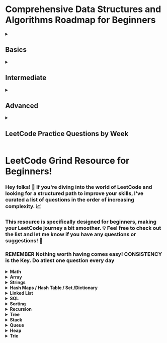 # Comprehensive Data Structures and Algorithms Roadmap for Beginners
<details>
	<summary>
		<h2>Basics </h2>
	</summary>
Welcome to the Comprehensive Data Structures and Algorithms (DSA) Roadmap for beginners! This roadmap equips you with a detailed understanding of fundamental concepts in Data Structures (DS) and Algorithms (Algo) during your first week of learning. Each section delves into specific topics with ample sample questions and practical exercises.

## Focus Areas

- Foundational Concepts
- Arrays
- Linked Lists
- Strings
- Searching Algorithms
- Recursion
- JavaScript Built-in Data Structures

## Foundational Concepts

### Data Structures (DS) and Algorithms (Algo)

- Understand how DS organize data efficiently and Algo solve problems with step-by-step instructions.
- Explore real-world examples of DS usage (e.g., shopping lists - arrays, social network connections - graphs).
- **Sample Questions:**
  - What are the different types of Data Structures? Explain their advantages and disadvantages.
  - How do Algorithms help us solve computational problems? Provide examples of common algorithms used in daily life.

### Memory Allocation and Memory Leaks

- Grasp how programs manage memory during execution.
- Understand the concept of memory leaks (unreleased memory) and their impact on program performance.
- **Sample Questions:**
  - Explain the difference between static and dynamic memory allocation.
  - How do memory leaks occur in programs? Describe their consequences and prevention techniques.

### Complexity Analysis

- Learn how to measure the efficiency of algorithms based on time and space complexity.
- Focus on Big-O Notation for asymptotic analysis, understanding how input size affects algorithm performance.
- **Sample Questions:**
  - Define time complexity and space complexity. How do they differ?
  - Explain the concept of Big-O Notation. Analyze the time complexity of simple algorithms like finding the maximum element in an array.
  - Explore different time complexities (Constant, Linear, Logarithmic, Quadratic, Exponential) with code examples.

## Arrays

### Array Concepts

- Master the concept of arrays, their fixed size, and contiguous memory allocation.
- Understand common array operations:
  - Initialization: Creating an array with specific values.
  - Accessing elements using indices.
  - Modifying elements (Set, Update).
  - Traversing through all elements (iteration).
  - Inserting elements at specific positions.
  - Deleting elements from specific positions.
- **Sample Questions:**
  - Implement functions to initialize an array with user-defined values and display its contents.
  - Write code to find the sum or average of elements in an array.
  - Practice inserting an element at the beginning, middle, or end of an array (shifting elements if needed).
  - Implement a function to delete an element at a specific position and handle cases like deleting the first or last element.
  - Reverse the order of elements in an array.

### Leetcode Questions



## Linked Lists

### Introduction

- Understand linked lists, their dynamic nature, and non-contiguous memory allocation.
- Explore different types of linked lists: Singly Linked List (one pointer per node), Doubly Linked List (two pointers per node), Circular Linked List (tail points back to head).
- **Sample Questions:**
  - Differentiate between arrays and linked lists. Explain the advantages and disadvantages of each.
  - Illustrate the concept of nodes in a linked list with diagrams.
  - Describe the differences between Singly, Doubly, and Circular Linked Lists.

### Building Linked Lists

- Implement functions to create Singly and Doubly linked lists in your chosen programming language.
- Understand how nodes are connected through pointers.
- **Sample Questions:**
  - Write code to create a Singly Linked List with a head node containing a specific value.
  - Implement a function to insert a new node at the beginning of a Singly Linked List.
  - Practice creating a Doubly Linked List with functionalities to add a node at the end.

### Operations

- Master linked list operations for both Singly and Doubly Linked Lists:
  - Initialization (creating an empty list).
  - Accessing elements (consider limitations due to non-indexed nature).
  - Modifying elements (updating data within a node).
  - Traversing through the list (iterating using pointers).
  - Inserting elements at specific positions (handling edge cases like inserting at the beginning or end).
  - Deleting elements with a specific value or at a specific position.
- **Sample Questions:**
  - Implement a function to traverse a Singly Linked List and print the data of each node.
  - Write code to delete the head node, a specific node in the middle, or the last node in a Singly Linked List.
  - Implement a function to reverse a Singly Linked List (iterative and recursive approaches).
  - (For Doubly Linked Lists) Practice inserting a node before or after a specific node with a given value.
  - (For Doubly Linked Lists) Write code to delete a node by just its reference (without searching for its value).

### Conversion

- Implement functions to convert an array to a linked list and vice versa.
- Write code to take an array of integers and create a Singly Linked List with those elements.
- Practice converting a Singly Linked List back into an array, preserving the element order.

### Comparison

- **Sample Questions :**
  - Discuss the scenarios where arrays are preferable over linked lists and vice versa.
  - Analyze the time and space complexity of common operations (access, insertion, deletion) for both arrays and linked lists.
 
### [15 LeetCode problems to get good at Linked List:](https://www.linkedin.com/posts/ashishps1_15-leetcode-problems-to-get-good-at-linked-activity-7206294158251102208-xQqD?utm_source=share&utm_medium=member_desktop)

## Strings

### String Fundamentals

- Explore strings as data structures, understand primitive vs. object strings.
- Grasp common string operations:
  - Initialization: Creating a string with specific characters.
  - Accessing characters using indices.
  - Modifying characters (limited in most languages).
- Finding the length of a string.
  - Concatenation: Joining two or more strings.
  - Searching for substrings within a string.
  - Extracting substrings from a string.
  - String comparison (lexicographic order).
- **Sample Questions:**
  - Implement functions to initialize a string with user input and display its characters.
  - Write code to find the first or last occurrence of a specific character within a string.
  - Practice extracting a substring from a string based on starting and ending indices.
  - Implement a function to compare two strings lexicographically (alphabetical order).
  - Write code to reverse a string (iterative and recursive approaches).

### Sample Workouts

- Explore string manipulation techniques like replacing characters, finding the frequency of each character, etc.

## Searching Algorithms

### Linear Search

- Understand the concept of linear search, iterating through a list to find a specific element.
- **Sample Questions:**
  - Implement a function for linear search in arrays.
  - Analyze the time complexity of linear search (worst-case scenario).
  - Practice using linear search to find an element in a Singly Linked List (consider the limitations).

### Binary Search

- Learn the efficient binary search algorithm for sorted arrays, repeatedly halving the search space.
- **Sample Questions:**
  - Implement a function for binary search in sorted arrays.
  - Explain why binary search only works on sorted arrays.
  - Analyze the time complexity of binary search (logarithmic).
  - Practice using binary search to find an element in a sorted Singly Linked List (potentially converting it to an array first).

## Recursion

### Understanding Recursion

- Grasp the concept of recursive functions, where a function calls itself.
- Understand the importance of base cases to prevent infinite recursion.
- **Sample Questions:**
  - Explain the concept of recursion with a simple example (e.g., factorial calculation).
  - Identify potential issues with recursion (stack overflow errors) and how to avoid them.

### Sample Workouts

- Implement functions using recursion for problems like calculating factorial, finding Fibonacci numbers, performing a depth-first search on a tree (advanced).

## JavaScript Built-in Data Structures

### Arrays

- Explore built-in methods like:
  - push(): Add an element to the end of an array.
  - pop(): Remove the last element from an array.
  - shift(): Remove the first element from an array.
  - unshift(): Add an element to the beginning of an array.
  - forEach(): Execute a function for each element.
  - map(): Create a new array with elements transformed by a function.
  - filter(): Create a new array with elements that pass a test implemented by a function.
  - reduce(): Reduce an array to a single value using a provided function.
  - concat(): Merge two or more arrays.
  - slice(): Extract a section of an array.
  - splice(): Add/remove.
- **Sample Questions (Continued):**
  - Write code to use `forEach` to iterate through an array and print each element.
  - Practice using `map` to create a new array with squares of all elements in the original array.
  - Implement a function using `filter` to find all even numbers in an array.
  - Explore using `reduce` to find the sum or average of elements in an array.

### Objects

- Understand object operations:
  - Creating objects with key-value pairs.
  - Accessing properties using dot notation or bracket notation.
  - Modifying property values.
  - Adding or removing properties.
  - Checking if a property exists.
- Explore built-in methods like:
  - Object.keys(): Get an array of all object property names.
  - Object.values(): Get an array of all object property values.
  - Object.entries(): Get an array of key-value pairs as arrays.
- **Sample Questions:**
  - Implement code to create an object representing a person with properties like name, age, and city.
  - Write code to access and modify a specific property value within an object.
  - Practice using `Object.keys` to iterate through all properties of an object and print their values.
  - Explore using `Object.entries` to create a new array containing key-value pairs from an object.

## Bonus Topics (for curious minds)

- Linear vs. Non-linear Data Structures (e.g., Arrays vs. Trees, Graphs)
- Contiguous vs. Non-contiguous Memory Allocation (related to Arrays vs. Linked Lists)
- Stack vs. Heap Memory (different memory management regions)
- Garbage Collection (automatic memory management in languages like JavaScript)
- Jagged Arrays (arrays of arrays)
- Pros and Cons of Recursion (efficiency considerations)
- Factorial, Fibonacci, Prime Number Calculations (with and without recursion)

## Remember

- Practice consistently!
- Experiment with code examples and test your understanding with additional problems.
- Refer to online tutorials and visualizations for better comprehension.
 
</details>

<details>
	<summary>
		<h2>Intermediate</h2>
	</summary>

#### This roadmap equips you with fundamental knowledge of sorting algorithms, stacks & queues, and hash tables in your second week of learning Data Structures (DS) and Algorithms (Algo).

## Sorting Algorithms

### Understanding Sorting: 
Grasp the concept of sorting algorithms for rearranging elements based on a specific order (ascending or descending). Explore various techniques for different scenarios.

### Sorting Techniques: 
We'll cover five common sorting algorithms, each with complexities, advantages, and disadvantages:
- **Bubble Sort**: Simple but inefficient for large datasets - quadratic time complexity.
- **Insertion Sort**: Iterative approach, good for partially sorted data - average case closer to linear time complexity.
- **Selection Sort**: Repeatedly finding minimum/maximum element and placing it - quadratic time complexity.

### Sample Questions: 
* Implement functions for Bubble Sort, Insertion Sort, and Selection Sort.
* Analyze the time complexity (best, average, worst case) of each sorting algorithm.
* Discuss the strengths and weaknesses of each sorting technique.

### Advanced Sorting Techniques: 
Explore more complex but efficient sorting algorithms for larger datasets:
- **Quick Sort**: Divide-and-conquer strategy, pivoting elements to partition the data - average near linear time complexity, but can degrade to worst-case quadratic.
- **Merge Sort**: Another divide-and-conquer approach, recursively dividing data until single elements, then merging sorted sub-lists - near linear time complexity.

### Sample Questions: 
* Implement functions for Quick Sort and Merge Sort.
* Analyze the time complexity of Quick Sort and Merge Sort.
* Compare the performance of Quick Sort and Merge Sort in different scenarios (stability, in-place vs. extra space).

### Sorting Algorithm Comparison: 
Understand when to choose specific sorting algorithms based on data size, desired order, and stability requirements.

## Stacks and Queues

### Stack and Queue Concepts: 
Grasp the concept of stacks (LIFO - Last In First Out) and queues (FIFO - First In First Out) as linear data structures. Explore their real-world applications.

### Stack Operations: 
Implement stacks using arrays and linked lists. Master stack operations:
- **Push**: Add an element to the top of the stack.
- **Pop**: Remove and return the top element from the stack.
- **Peek**: Access the top element without removing it.
- **IsEmpty**: Check if the stack is empty.
- **IsFull**: Check if the stack is full (relevant for array implementation).

### Sample Questions: 
* Write code to implement a stack using an array and perform push, pop, peek, and isEmpty operations.
* Implement a stack using a linked list with similar functionalities.

### Queue Operations: 
Implement queues using arrays and linked lists. Master queue operations:
- **Enqueue**: Add an element to the back of the queue.
- **Dequeue**: Remove and return the front element from the queue.
- **Peek**: Access the front element without removing it.
- **IsEmpty**: Check if the queue is empty.
- **IsFull**: Check if the queue is full (relevant for array implementation).

### Sample Questions: 
* Write code to implement a queue using an array and perform enqueue, dequeue, peek, and isEmpty operations.
* Implement a queue using a linked list with similar functionalities.

### Advanced Stack and Queue Concepts: 
Explore additional stack and queue concepts:
- **Circular Queue**: A queue where the last element wraps around to the beginning.
- **Priority Queue**: A queue where elements are prioritized based on a specific value (e.g., importance).

### Sample Questions: 
* Implement a circular queue using an array, handling the wrapping behavior.
* Discuss the use cases of priority queues and how they prioritize elements.

### Stack and Queue Applications: 
Understand the various applications of stacks and queues in real-world scenarios (e.g., function call stack, undo/redo functionality, task scheduling).

## Hash Tables

### Hash Table Fundamentals: 
Grasp the concept of hash tables, a data structure for efficient key-value lookup. Understand how hash tables use hash functions to map keys to unique indices in an array. Explore the advantages of hash tables for fast retrieval based on keys.

### Hash Functions: 
Learn about hash functions, algorithms that convert keys into unique indices within a specific range. Explore different hash function properties like efficiency and collision avoidance.

### Sample Questions: 
* Implement a simple hash function for strings (e.g., sum of character codes modulo table size).

### Hash Table Implementation: 
Explore ways to implement hash tables using arrays. Understand how to handle collisions (situations where multiple keys map to the same index).

### Sample Questions (continued): 
* Implement a basic hash table with separate chaining for collision handling (storing colliding elements in a linked list at the corresponding index).

### Collision Handling Methods:

Deep dive into various collision handling techniques:
- **Separate Chaining**: Storing colliding elements in a linked list at the index.
- **Open Addressing**: Probing for the next available slot in the array when a collision occurs (linear probing, quadratic probing, double hashing).

### Sample Questions (continued): 
* Implement a hash table with linear probing for collision handling.
* Discuss the trade-offs between separate chaining and open addressing techniques.

### Perfect Hashing (Optional):
Briefly explore the concept of perfect hashing, where a hash function guarantees no collisions (advanced topic).

### Re-Hashing: 
Understand the concept of re-hashing, resizing the hash table when the load factor (number of elements divided by table size) becomes too high.

### Hash Table vs. Set: 
Compare and contrast hash tables and sets, understanding their key differences and use cases.

### Sample Questions (continued): 
* Discuss scenarios where a hash table might be preferable over a set, and vice versa.

### Hash Key vs. Array Key: 
Differentiate between hash keys (used for lookup) and array indices (fixed positions in an array).

### Dynamic Restructuring: 
Explore how hash tables can dynamically resize themselves to maintain efficiency.

### Week Set, Week Map (Optional): 
Briefly discuss week set and week map as specialized hash table implementations (advanced topic).

### Collision Handling - Deep Dive (Optional): 
For interested learners, delve deeper into specific collision handling techniques like:
- **Linear Probing**: Probing for the next available slot in a linear fashion.
- **Quadratic Probing**: Probing with a quadratic function to reduce clustering of collided elements.
- **Double Hashing**: Using a secondary hash function to probe for a different set of indices in case of a collision.

### Clustering: 
Understand the concept of clustering in hash tables, where collisions tend to group together, impacting performance.

### Advanced Collision Handling Techniques (Optional): 
Explore advanced collision handling techniques like:
- **Cuckoo Hashing**: Utilizing two hash tables to resolve collisions.
- **Robin Hood Hashing**: Stealing elements from less loaded buckets to improve balance.

### SHA - Secure Hashing Algorithm (Optional): 
Briefly introduce the concept of secure hashing algorithms like SHA, used for data integrity and security purposes.

## Remember:

- Practice implementing hash tables with different collision handling techniques.
- Experiment with various hash functions and analyze their impact on performance.
- Refer to online resources for further exploration of advanced hashing concepts.
- This roadmap equips you with a solid foundation for understanding sorting algorithms, stacks & queues, and hash tables. Keep practicing and

 ### Sets

- Understand Sets, collections of unique values.
- Explore common Set operations:
  - Adding elements (add()).
  - Checking if an element exists (has()).
  - Removing elements (delete()).
  - Finding the size of the Set (size()).
  - Removing all elements (clear()).
- **Sample Questions:**
  - Write code to create a Set containing unique names from an array of strings.
  - Implement a function to check if a specific element exists in a Set.
  - Practice removing duplicate elements from an array using Sets.

### Maps

- Understand Maps, collections that use key-value pairs (like objects but can have any data type as keys).
- Explore common Map operations (similar to Sets):
  - Setting key-value pairs (set()).
  - Getting the value for a key (get()).
  - Checking if a key exists (has()).
  - Removing a key-value pair (delete()).
  - Finding the size of the Map (size()).
  - Removing all elements (clear()).
- **Sample Questions:**
  - Implement code to create a Map where keys are student IDs and values are student names.
  - Write a function to retrieve the name of a student given their ID (using a Map).
  - Practice using Maps to store configuration settings with key-value pairs.

### Comparison

- **Sample Questions:**
  - Discuss the use cases for Arrays vs. Sets and Objects vs. Maps.
  - Analyze the time complexity of common operations (add, remove, search) for Arrays, Sets, and Maps.


</details>

<details>
	<summary>
		<h2>Advanced</h2>
	</summary>

## Trees

### Linear vs. Non-Linear vs. Hierarchical Data Structures
- Review linear data structures (arrays, linked lists) for sequential access.
- Introduce non-linear data structures (trees, graphs) for hierarchical relationships.
- Understand hierarchical structures with parent-child relationships.

### Tree Fundamentals
- Grasp the concept of trees, a collection of nodes connected by edges.
- Explore tree terminology: parent, child, root, leaf, sibling, ancestor, descendant, path, distance, degree, depth, height, edge, subtree.

### Types of Trees (by Nodes)
- Binary Tree: Each node has at most two children (left and right).
- Ternary Tree: Each node has at most three children.
- K-ary Tree: Each node has at most K children.
- Threaded Binary Tree: A space-efficient binary tree variation with implicit pointers.

### Types of Trees (by Structure)
- Complete Tree: All levels except possibly the last are completely filled.
- Full Tree: Every node except possibly leaves has two children.
- Perfect Tree: Every internal node has two children and all leaves are at the same level.
- Degenerate Tree: A tree where most nodes have only one child.
  - Left-Skew Tree: More nodes lean left than right.
  - Right-Skew Tree: More nodes lean right than left.

### Binary Search Tree (BST)
- BST vs. Binary Tree: Understand the additional properties of a BST.
- Uses of BST: Efficient searching and sorting of data with a specific ordering.
- Balanced vs. Unbalanced Tree: Explore the impact of balance on BST performance.
- Properties of BST: Ordering property (left subtree < root < right subtree).
- BST Operations:
  - Insertion: Maintain BST property while adding new elements.
  - Deletion: Remove an element while preserving BST order.
- Traversal:
  - Depth-First Search (DFS):
    - InOrder: Visit left subtree, root, then right subtree (sorted order for BST).
    - PreOrder: Visit root, then left subtree, then right subtree.
    - PostOrder: Visit left subtree, then right subtree, then root.
  - Breadth-First Search (BFS): Visit nodes level by level.

### Balanced Search Trees
- AVL Tree: A self-balancing BST with a height difference constraint (logarithmic search time).
- Red-Black Tree: Another self-balancing BST with specific node color properties (logarithmic search time).

### Prefix Tree (Trie)
- String vs. Trie: Explore how tries efficiently store and retrieve strings with a prefix search functionality.
- Trie Operations:
  - Initialization: Create an empty trie.
  - Insertion: Insert a new string into the trie.
  - Deletion: Delete a string from the trie (if it exists).
  - Search: Search for a specific string prefix in the trie.
- Prefix and Suffix Trees: Specialized tries for efficient prefix and suffix searches.
- Terminator character: A special character marking the end of a string in the trie.
- Compressed Trie: Techniques for reducing memory usage in tries (e.g., Radix Trie).

## Heaps

### Min Heap vs. Max Heap
- Understand heaps, tree-based structures where the root has the highest (max heap) or lowest (min heap) value compared to its children.
- Heap Operations:
  - Get Value of Children/Parent: Access child or parent node values based on their positions.
  - Initialization/Heapify: Convert an array into a valid heap structure.
  - Insertion: Add a new element to the heap while maintaining the heap property.
  - Deletion: Remove the root element (min/max value) from the heap and re-organize.
- Heapsort: Sorting algorithm utilizing a heap structure for efficient time complexity (average/near worst-case - n log n).

## Graphs

### Graph Fundamentals
- Understand graphs, data structures consisting of vertices (nodes) connected by edges (links) representing relationships.
- Explore graph terminology: vertex, edge, adjacency list, adjacency matrix.

### Types of Graphs
- Directed (Unidirectional): Edges have a direction (from one vertex to another).
- Undirected (Bidirectional): Edges have no direction (connect two vertices).
- Cyclic: A graph containing a closed loop (cycle) of vertices.
- Disconnected: A graph where some vertices are not reachable from others.
- Weighted Graph: Edges have associated weights (costs).
- Unweighted Graph: Edges have no weights (all connections are considered equal).
- Bipartite Graph: A graph where vertices can be divided into two sets such that no edges connect vertices within the same set.

### Graph Traversals
- Breadth-First Search (BFS): Explore vertices level by level, starting from a source vertex.
- Depth-First Search (DFS): Explore vertices along a path until a dead end is reached, then backtrack and explore another path.

### Applications of Graphs
- Modeling networks (social, computer, transportation).
- Route finding (GPS navigation).
- Task scheduling (dependency relationships).
- Minimum spanning tree (finding the most efficient set of connections).

### Additional Graph Concepts
- River Size Problem: Finding the size (number of nodes) of the connected component containing a given vertex.

## Algorithms

Some algorithms heavily utilize the data structures covered this week.

- Greedy Method: An algorithmic approach that makes the optimal choice at each step with the aim of finding a near-optimal solution overall.
- Graph Algorithms:
  - Minimum Spanning Tree (MST) Algorithms:
    - Kruskal's Algorithm: A greedy algorithm to find a MST for a weighted graph.
    - Prim's Algorithm: Another greedy algorithm for finding a MST.
  - Shortest Path Algorithms:
    - Dijkstra's Algorithm: Finding the shortest path between a source vertex and all other reachable vertices in a weighted graph.
    - Bellman-Ford Algorithm: Can handle graphs with negative edge weights (Dijkstra's works for non-negative weights).
  - Topological Sorting: Ordering vertices in a directed acyclic graph (DAG) such that for every directed edge from u to v, u appears before v in the ordering.
  - Floyd-Warshall Algorithm: Finding the shortest paths between all pairs of vertices in a weighted graph.
  - Bipartite Graph Checking: Determining if a graph is a bipartite graph.
  - Max Flow Algorithm (Ford-Fulkerson Algorithm): Finding the maximum flow of data through a network.

### Week 3 Additional Topics

#### Questions and Discussions
- Graph vs. Tree: Understand the key differences and relationships between trees and graphs.
- Forest (in Tree): A collection of disconnected trees.
- Operators:
  - Binary Operators: Operations involving two operands (e.g., +, -, *).
  - Priority: Order of operations based on precedence rules (e.g., multiplication before addition).
  - Infix, Prefix (Polish Notation), Postfix (Reverse Polish Notation): Different ways to represent expressions.
- General Concepts:
  - Logarithms: Understand the concept of logarithms and their applications in computer science (e.g., time complexity analysis).
  - File Structure vs. Data Structure: Differentiate between file structures for data storage and data structures for in-memory data organization.
  - Data Structure Applications: Explore how data structures are used in various programming domains.
  - Void vs. Null: Understand the difference between void (absence of a value) and null (a special pointer value).
  - Dynamic Data Structures: Data structures that can grow or shrink in size at runtime.
  - Dynamic Memory Management/Allocation: Techniques for allocating and freeing memory during program execution.
  - Heap vs. Stack: Understand the differences between heaps (used for dynamic allocation) and stacks (used for function calls and local variables).
  - Pointers in Data Structures:
    - Mastering pointers is crucial for many data structures (especially trees and graphs).
    - Explore how pointers allow efficient memory management and navigation within data structures.
  - Recursive Algorithms:
    - Understand the concept of recursion, a function that calls itself.
    - Explore how recursion can be a powerful tool for solving problems that can be broken down into smaller, self-similar subproblems.
    - Be aware of potential drawbacks of recursion, such as stack overflow for very deep recursion.
  - Divide and Conquer on Recursion:
    - Understand divide-and-conquer, a common algorithmic paradigm that recursively divides a problem into smaller subproblems, solves those subproblems, and combines the solutions.
  - Which is the Fastest Sorting Algorithm Available?
    - The answer depends on factors like data size, pre-sortedness, and memory usage.
    - Heapsort (average/near worst-case - n log n) is often a good choice for general-purpose sorting.
    - Quicksort (average - n log n, but worst-case - n^2) can be faster on average but has a worse worst-case scenario.
    - Merge Sort (n log n) is generally slower than Heapsort or Quicksort on average but has a guaranteed n log n time complexity.
  - Multi-Linked Lists:
    - A data structure where each node can have multiple pointers to other nodes.
    - Useful for representing complex relationships between data elements.
  - Sparse Matrices:
    - Matrices where most elements are zero.
    - Special storage techniques can be used to efficiently represent and manipulate sparse matrices.
  - Disadvantages of Implementing Queues Using Arrays:
    - Fixed size: Arrays cannot grow or shrink dynamically, limiting flexibility.
    - Queue overflow/underflow: Handling these conditions can be complex with arrays.
  - Void Pointer:
    - A pointer that can point to any data type.
    - Useful for generic programming techniques.
  - Lexical Analysis:
    - The process of breaking down text into meaningful units (tokens) like keywords, identifiers, operators.
  - Lexeme:
    - A meaningful sequence of characters identified during lexical analysis (e.g., a keyword like "if").
  - Pattern Matching:
    - Finding specific patterns (sequences of characters or symbols) within text or data.
  - Closest Path (Graph):
    - Finding the shortest path between two vertices in a graph.
    - Often solved using graph traversal algorithms like Dijkstra's algorithm.
  - Degree of the Node (Graph):
    - The number of edges connected to a node in a graph.
  - Spanning Tree:
    - A subgraph of a graph that connects all its vertices without cycles.
  - Minimum Spanning Tree (MST):
    - A spanning tree with the minimum total edge weight.
    - Useful for finding the most efficient set of connections in a weighted graph (e.g., Kruskal's or Prim's algorithm).
  - AVL Tree:
    - A self-balancing binary search tree with a maximum height difference of 1 between subtrees, ensuring efficient search time (logarithmic).
  - B-Tree:
    - A self-balancing tree designed for efficient storage and retrieval of large datasets, particularly useful for databases.
  - Full Tree:
    - Every node except possibly leaves has two children.
  - Complete Tree:
    - All levels except possibly the last are completely filled.
  - Perfect Tree:
    - Every internal node has two children and all leaves are at the same level.
  - Heap Applications:
    - Priority queues (e.g., scheduling tasks based on priority).
    - Heapsort (efficient sorting algorithm).
  - BFS Complexity:
    - Breadth-First Search has a time complexity of O(V + E), where V is the number of vertices and E is the number of edges in the graph.
  - Shortest Path Algorithm:
    - Dijkstra's algorithm and Bellman-Ford algorithm are commonly used shortest path algorithms with varying complexities depending on the graph type (weighted/unweighted, presence of negative edge weights).
  - Dijkstra's Algorithm:
    - Finds the shortest paths from a source vertex to all reachable vertices in a weighted graph with non-negative edge weights. Time complexity: O(V^2) in the worst case, but often performs better in practice (average complexity depends on the graph structure).
  - Bellman-Ford Algorithm:
    - Can handle graphs with negative edge weights. Time complexity: O(V * E).
  - Topological Sorting:
    - Ordering vertices in a directed acyclic graph (DAG) such that for every directed edge from u to v, u appears before v in the ordering. Time complexity: O(V + E).
  - Acyclic Travel:
    - Traversing acyclic
    - Acyclic graphs (graphs without cycles) can be traversed efficiently using algorithms like topological sorting.
  - Graph vs. Tree:
    - Trees are hierarchical structures with a single root node and parent-child relationships.
    - Graphs can be more general, allowing for cycles and representing arbitrary relationships between nodes.
  - Additional Types of Graphs:
    - Complete Graph: Every pair of vertices is connected by an edge.
    - Graph Indexing: Techniques for efficiently searching and retrieving data within a graph structure.
    - Representing Graphs in Memory: Different approaches to store graphs in memory using adjacency lists or adjacency matrices.
  - Cycles Detection:
    - Algorithms like depth-first search (DFS) can be used to detect cycles in graphs.
  - Practical Questions Asked:
    - Be prepared for interview-style questions that test your understanding of data structures and algorithms covered in Week 3. This could involve implementing algorithms, analyzing time and space complexity, or explaining trade-offs between different data structures.

</details>

<details>
	<summary><h2>LeetCode Practice Questions by Week</h2></summary>

## Week 1: Arrays, Strings, Linked Lists

### Arrays (Easy):
1. [Two Sum](https://leetcode.com/problems/two-sum/) (1)
2. [Maximum Subarray](https://leetcode.com/problems/maximum-subarray/) (3)
3. [Best Time to Buy and Sell Stock](https://leetcode.com/problems/best-time-to-buy-and-sell-stock/) (121)
4. [Missing Number](https://leetcode.com/problems/missing-number/) (268)
5. [Move Zeroes](https://leetcode.com/problems/move-zeroes/) (283)

### Arrays (Medium):
6. [3Sum](https://leetcode.com/problems/3sum/) (15)
7. [Remove Duplicates from Sorted Array](https://leetcode.com/problems/remove-duplicates-from-sorted-array/) (26)
8. [Rotate Array](https://leetcode.com/problems/rotate-array/) (189)
9. [Merge Intervals](https://leetcode.com/problems/merge-intervals/) (56)
10. [Majority Element](https://leetcode.com/problems/majority-element/) (169)

### Strings (Easy):
11. [Longest Substring Without Repeating Characters](https://leetcode.com/problems/longest-substring-without-repeating-characters/) (3)
12. [Roman to Integer](https://leetcode.com/problems/roman-to-integer/) (13)
13. [Valid Parentheses](https://leetcode.com/problems/valid-parentheses/) (20)
14. [Reverse String](https://leetcode.com/problems/reverse-string/) (344)
15. [Longest Common Prefix](https://leetcode.com/problems/longest-common-prefix/) (14)

### Strings (Medium):
16. [Group Anagrams](https://leetcode.com/problems/group-anagrams/) (49)
17. [Edit Distance](https://leetcode.com/problems/edit-distance/) (72)

## Week 2: Sorting Algorithms, Stacks & Queues, Hash Tables

### Sorting Algorithms (Easy):
18. [Merge Two Sorted Lists](https://leetcode.com/problems/merge-two-sorted-lists/) (21)
19. [Majority Element](https://leetcode.com/problems/majority-element/) (169)
20. [Merge Sorted Arrays](https://leetcode.com/problems/merge-sorted-array/) (88)

### Sorting Algorithms (Medium):
21. [Sort Colors](https://leetcode.com/problems/sort-colors/) (75)
22. [Sort an Array](https://leetcode.com/problems/sort-an-array/) (912)
23. [Kth Largest Element in an Array](https://leetcode.com/problems/kth-largest-element-in-an-array/) (215)

### Stacks (Easy):
24. [Min Stack](https://leetcode.com/problems/min-stack/) (155)
25. [Implement Queue using Stacks](https://leetcode.com/problems/implement-queue-using-stacks/) (232)
26. [Binary Tree Level Order Traversal](https://leetcode.com/problems/binary-tree-level-order-traversal/) (102)

### Queues (Easy):
27. [Implement Queue using Stacks](https://leetcode.com/problems/implement-queue-using-stacks/) (232)
28. [Binary Tree Level Order Traversal](https://leetcode.com/problems/binary-tree-level-order-traversal/) (102)
29. [Implement Stack using Queues](https://leetcode.com/problems/implement-stack-using-queues/) (225)

### Hash Tables (Easy):
30. [Two Sum](https://leetcode.com/problems/two-sum/) (1)
31. [Isomorphic Strings](https://leetcode.com/problems/isomorphic-strings/) (205)
32. [Top K Frequent Elements](https://leetcode.com/problems/top-k-frequent-elements/) (347)

### Hash Tables (Medium):
33. [Longest Substring Without Repeating Characters](https://leetcode.com/problems/longest-substring-without-repeating-characters/) (3)
34. [Group Anagrams](https://leetcode.com/problems/group-anagrams/) (49)
35. [Implement Trie (Prefix Tree)](https://leetcode.com/problems/implement-trie-prefix-tree/) (208)

## Week 3: Trees, Binary Search Trees, Heaps, Tries, Graphs

### Trees (Easy):
36. [Binary Tree Inorder Traversal](https://leetcode.com/problems/binary-tree-inorder-traversal/) (94)
37. [Symmetric Tree](https://leetcode.com/problems/symmetric-tree/) (101)
38. [Path Sum](https://leetcode.com/problems/path-sum/) (112)

### Binary Search Trees (Easy):
39. [Validate Binary Search Tree](https://leetcode.com/problems/validate-binary-search-tree/) (98)
40. [Same Tree](https://leetcode.com/problems/same-tree/) (100)
41. [Kth Smallest Element in a BST](https://leetcode.com/problems/kth-smallest-element-in-a-bst/) (230)

### Binary Search Trees (Medium):
42. [Search in a Binary Search Tree](https://leetcode.com/problems/search-in-a-binary-search-tree/) (700)
43. [Lowest Common Ancestor of a Binary Search Tree](https://leetcode.com/problems/lowest-common-ancestor-of-a-binary-search-tree/) (235)

### Heaps (Easy):
44. [Kth Largest Element in an Array](https://leetcode.com/problems/kth-largest-element-in-an-array/) (215)
45. [Sum of Two Integers](https://leetcode.com/problems/sum-of-two-integers/) (371)

### Heaps (Medium):
46. [Merge k Sorted Lists](https://leetcode.com/problems/merge-k-sorted-lists/)
47. [Trapping Rain Water](https://leetcode.com/problems/trapping-rain-water/)

### Tries (Easy):
48. [Implement Trie (Prefix Tree)](https://leetcode.com/problems/implement-trie-prefix-tree/) (208)
49. [Word Search II](https://leetcode.com/problems/word-search-ii/)

### Graphs (Easy):
50. [Clone Graph](https://leetcode.com/problems/clone-graph/) (133)
51. [Number of Islands](https://leetcode.com/problems/number-of-islands/)

### Graphs (Medium):
52. [Word Ladder](https://leetcode.com/problems/word-ladder/)
53. [Is Graph Bipartite?](https://leetcode.com/problems/is-graph-bipartite/)

</details>

# LeetCode Grind Resource for Beginners!

### Hey folks! 👋 If you're diving into the world of LeetCode and looking for a structured path to improve your skills, I've curated a list of questions in the order of increasing complexity. 📈

### This resource is specifically designed for beginners, making your LeetCode journey a bit smoother. 💡 Feel free to check out the list and let me know if you have any questions or suggestions! 🚀

### REMEMBER Nothing worth having comes easy! CONSISTENCY is the Key. Do atlest one question every day							
							

<details>
	<summary> <strong> Math </strong> </summary>	
	
1. [`2235. Add Two Integers`](./Golang/Leetcode%202235%20Add%20Two%20Integers.go) : Simplest Leetcode Question
2. [`412. Fizz Buzz`](./Golang/Leetcode%20412%20Fizz%20Buzz%20Golang.go)
3. [`2469 Convert the Temperature`](./Golang/Leetcode%202469%20Convert%20the%20Temperature%20Golang%20Solution.go)
4. [`1952. Three Divisors`](./Golang/Leetcode%201952.%20Three%20Divisors.go)
5. [`2455. Average Value of Even Numbers That Are Divisible by Three`](./Golang/Leetcode%202455.%20Average%20Value%20of%20Even%20Numbers%20That%20Are%20Divisible%20by%20Three.go)
6. [`3028. Ant on the Boundary`](./Golang/Leetccode%203028.%20Ant%20on%20the%20Boundary.go)
7. [`1313. Decompress Run-Length Encoded List`](./Golang/Leetcode%201313.%20Decompress%20Run-Length%20Encoded%20List.go)
8. [`3099. Harshad Number`](./Golang/Leetcode%203099.%20Harshad%20Number.go)
9. [`507. Perfect Number`](./Golang/Leetcode%20507.%20Perfect%20Number.go)
10. [`1614. Maximum Nesting Depth of the Parentheses`](./Golang/Leetcode%201614.%20Maximum%20Nesting%20Depth%20of%20the%20Parentheses.go)
11. [`657. Robot Return to Origin`](./Golang/Leetcode%20657.%20Robot%20Return%20to%20Origin.go)
12. [`367. Valid Perfect Square`](./Golang/Leetcode%20367.%20Valid%20Perfect%20Square.go)
13. [`561. Array Partition`](./Golang/Leetcode%20561.%20Array%20Partition.go)
14. [`2833. Furthest Point From Origin`](./Golang/Leetcode%202833.%20Furthest%20Point%20From%20Origin.go) : You can use if else condition if didn't know hashmaps
15. [`2427. Number of Common Factors`](./Golang/Leetcode%202427%20Number%20of%20Common%20Factors.go)
16. [`1979. Find Greatest Common Divisor of Array`](./Golang/Leetcode%201979.%20Find%20Greatest%20Common%20Divisor%20of%20Array.go)
17. [`2974. Minimum Number Game`](./Golang/Leetcode%202974.%20Minimum%20Number%20Game.go)
18. [`9. Palindrome Number`](./Golang/Leetcode%209%20Palindrome%20Number.go)
19. [`1281. Subtract the Product and Sum of Digits of an Integer`](./Golang/Leetcode%201281%20Subtract%20the%20Product%20and%20Sum%20of%20Digits%20of%20an%20Integer.go)
20.  [`2413. Smallest Even Multiple`](./Golang/Leetcode%202413%20Smallest%20Even%20Multiple.go)
21.  [`1431. Kids With the Greatest Number of Candies`](./Golang/Leetcode%201431.%20Kids%20With%20the%20Greatest%20Number%20of%20Candies.go)
22.  [`2706. Buy Two Chocolates`](./Golang/Leetcode%202706%20Buy%20Two%20Chocolates.go)
23.  [`268. Missing Number`](./Golang/Leetcode%20268.%20Missing%20Number.go)
24.  [`383. Ransom Note`](./Golang/Leetcode%20383.%20Ransom%20Note.go)
25.  [`896. Monotonic Array`](./Golang/Leetcode%20896.%20Monotonic%20Array.go)
26.  [`2965. Find Missing and Repeated Values`](./Golang/Leetcode%202965.%20Find%20Missing%20and%20Repeated%20Values.go)
27.  [`2894. Divisible and Non-divisible Sums Difference`](./Golang/Leetcode%202894%20Divisible%20and%20Non-divisible%20Sums%20Difference.go)
28.  [`2769. Find the Maximum Achievable Number`](./Golang/Leetcode%202769%20Find%20the%20Maximum%20Achievable%20Number.go)
29.  [`2535. Difference Between Element Sum and Digit Sum of an Array`](./Golang/Leetcode%202535%20Difference%20Between%20Element%20Sum%20and%20Digit%20Sum%20of%20an%20Array.go)
30.  [`2544. Alternating Digit Sum`](./Golang/Leetcode%202544%20Alternating%20Digit%20Sum.go)
31.  [`2154. Keep Multiplying Found Values by Two`](./Golang/Leetcode%202154.%20Keep%20Multiplying%20Found%20Values%20by%20Two.go)
32.  [`1351. Count Negative Numbers in a Sorted Matrix`](./Golang/Leetcode%201351.%20Count%20Negative%20Numbers%20in%20a%20Sorted%20Matrix.go)
33.  [`1317. Convert Integer to the Sum of Two No-Zero Integers`](./Golang/Leetcode%201317.%20Convert%20Integer%20to%20the%20Sum%20of%20Two%20No-Zero%20Integers.go)
34.  [`1720. Decode XORed Array`](./Golang/Leetcode%201720.%20Decode%20XORed%20Array.go)
35.  [`2574. Left and Right Sum Differences`](./Golang/Leetcode%202574.%20Left%20and%20Right%20Sum%20Differences.go)
36.  [`3000. Maximum Area of Longest Diagonal Rectangle`](./Golang/Leetcode%203000.%20Maximum%20Area%20of%20Longest%20Diagonal%20Rectangle.go)
37.  [`191. Number of 1 Bits`](./Golang/Leetcode%20191.%20Number%20of%201%20Bits.go)
38.  [`2859. Sum of Values at Indices With K Set Bits`](./Golang/Leetcode%202859.%20Sum%20of%20Values%20at%20Indices%20With%20K%20Set%20Bits.go)
39.  [`509. Fibonacci Number`](./Golang/Leetcode%20509.%20Fibonacci%20Number.go)
40.  [`70. Climbing Stairs`](./Golang/Leetcode%2070.%20Climbing%20Stairs.go) : Similiar to Fibonacci
41.  [`231. Power of Two`](./Golang/Leetcode%20231.%20Power%20of%20Two.go)
42.  [`326. Power of Three`](./Golang/Leetcode%20326.%20Power%20of%20Three.go)
43.  [`342. Power of Four`](./Golang/Leetcode%20342.%20Power%20of%20Four.go)
44.  [`35. Search Insert Position`](./Golang/Leetcode%2035%20Search%20Insert%20Position.go) : Binary Search Implementation
45.  [`455. Assign Cookies`](./Golang/Leetcode%20455%20Assign%20Cookies.go)
46.  [`1385. Find the Distance Value Between Two Arrays`](./Golang/Leetcode%201385.%20Find%20the%20Distance%20Value%20Between%20Two%20Arrays.go)
47.  [`121. Best Time to Buy and Sell Stock`](./Golang/Leetcode%20121.%20Best%20Time%20to%20Buy%20and%20Sell%20Stock.go)
48.  [`1588. Sum of All Odd Length Subarrays`](./Golang/Leetcode%201588%20Sum%20of%20All%20Odd%20Length%20Subarrays.go)
49.  [`645. Set Mismatch`](./Golang/Leetcode%20645%20Set%20Mismatch.go)
50.  [`977. Squares of a Sorted Array`](./Golang/Leetcode%20977.%20Squares%20of%20a%20Sorted%20Array.go)
51.  [`628. Maximum Product of Three Numbers`](./Golang/Leetcode%20628%20Maximum%20Product%20of%20Three%20Numbers.go)
52.  [`414. Third Maximum Number`](./Golang/Leetcode%20414.%20Third%20Maximum%20Number.go)
53.  [`2119. A Number After a Double Reversal`](./Golang/Leetcode%202119%20A%20Number%20After%20a%20Double%20Reversal.go)
54. [`1304. Find N Unique Integers Sum up to Zero`](./Golang/Leetcode%201304%20Find%20N%20Unique%20Integers%20Sum%20up%20to%20Zero.go)
55. [`2475. Number of Unequal Triplets in Array`](./Golang/Leetcode%202475%20Number%20of%20Unequal%20Triplets%20in%20Array.go)
56. [`1688. Count of Matches in Tournament`](./Golang/Leetcode%201688%20Count%20of%20Matches%20in%20Tournament.go)
57. [`389. Find the Difference`](./Golang/Leetcode%20389%20Find%20the%20Difference%20Golang%20Solution.go)
58. [`1512. Number of Good Pairs`](./Golang/Leetcode%201512%20Number%20of%20Good%20Pairs.go)
59.  [`2180. Count Integers With Even Digit Sum`](./Golang/Leetcode%202180%20Count%20Integers%20With%20Even%20Digit%20Sum.go)
60.  [`7. Reverse Integer`](./Golang/Leetcode%207%20Reverse%20Integer.go)
61.  [`1710. Maximum Units on a Truck`](./Golang/Leetcode%201710.%20Maximum%20Units%20on%20a%20Truck.go)
62.  [`66. Plus One`](./Golang/Leetcode%2066%20Plus%20One.go)
63.  [`2824. Count Pairs Whose Sum is Less than Target`](./Golang/Leetcode%202824%20Count%20Pairs%20Whose%20Sum%20is%20Less%20than%20Target.go)
64.  [`2540. Minimum Common Value`](./Golang/Leetcode%202540.%20Minimum%20Common%20Value.go) : Two pointer approach
65.  [`442. Find All Duplicates in an Array`](./Golang/Leetcode%20442.%20Find%20All%20Duplicates%20in%20an%20Array.go) : Medium - Easy level
66.  [`2807. Insert Greatest Common Divisors in Linked List`](./Golang/Leetcode%202807%20Insert%20Greatest%20Common%20Divisors%20in%20Linked%20List.go) : Medium Question but Medium - Easy level
67.  [`2125. Number of Laser Beams in a Bank`](./Golang/Leetcode%202125%20Number%20of%20Laser%20Beams%20in%20a%20Bank.go) : Medium - Easy level
68.  [`2870. Minimum Number of Operations to Make Array Empty`](./Golang/Leetcode%202870%20Minimum%20Number%20of%20Operations%20to%20Make%20Array%20Empty.go) : Medium - Easy level
69.  [`2396. Strictly Palindromic Number.go`](./Golang/Leetcode%202396.%20Strictly%20Palindromic%20Number.go)
70.   [`2610. Convert an Array Into a 2D Array With Conditions`](./Golang/Leetcode%202610%20Convert%20an%20Array%20Into%20a%202D%20Array%20With%20Conditions.go) : Medium
71.   [`380. Insert Delete GetRandom O(1)`](./Golang/Leetcode%20380.%20Insert%20Delete%20GetRandom%20O(1).go) : Medium
72.   [`46. Permutations`](./Golang/Leetcode%2046.%20Permutations.go) : Medium (Recursion)
73.   [`1481. Least Number of Unique Integers after K Removals`](./Golang/Leetcode%201481.%20Least%20Number%20of%20Unique%20Integers%20after%20K%20Removals.go) : Medium O(N) Solution
74.   [`1291. Sequential Digits`](./Golang/Leetcode%201291.%20Sequential%20Digits.go) : Medium

</details>

<details>
	<summary> <strong> Array </strong> </summary>		

1. [`2455. Average Value of Even Numbers That Are Divisible by Three`](./Golang/Leetcode%202455.%20Average%20Value%20of%20Even%20Numbers%20That%20Are%20Divisible%20by%20Three.go)
2. [`3028. Ant on the Boundary`](./Golang/Leetccode%203028.%20Ant%20on%20the%20Boundary.go)
3. [`961. N-Repeated Element in Size 2N Array`](./Golang/Leetcode%20961.%20N-Repeated%20Element%20in%20Size%202N%20Array.go)
4. [`561. Array Partition`](./Golang/Leetcode%20561.%20Array%20Partition.go)
5. [`1313. Decompress Run-Length Encoded List`](./Golang/Leetcode%201313.%20Decompress%20Run-Length%20Encoded%20List.go)
6. [`1614. Maximum Nesting Depth of the Parentheses`](./Golang/Leetcode%201614.%20Maximum%20Nesting%20Depth%20of%20the%20Parentheses.go)
7. [`2089. Find Target Indices After Sorting Array`](./Golang/Leetcode%202089%20Find%20Target%20Indices%20After%20Sorting%20Array.go)
8. [`2974. Minimum Number Game`](./Golang/Leetcode%202974.%20Minimum%20Number%20Game.go)
9. [`2215. Find the Difference of Two Arrays`](./Golang/Leetcode%202215.%20Find%20the%20Difference%20of%20Two%20Arrays.go)
10. [`2798. Number of Employees Who Met the Target`](./Golang/Leetcode%202798%20Number%20of%20Employees%20Who%20Met%20the%20Target.go)
11. [`1431. Kids With the Greatest Number of Candies`](./Golang/Leetcode%201431.%20Kids%20With%20the%20Greatest%20Number%20of%20Candies.go)
12. [`2706. Buy Two Chocolates`](./Golang/Leetcode%202706%20Buy%20Two%20Chocolates.go)
13. [`383. Ransom Note`](./Golang/Leetcode%20383.%20Ransom%20Note.go)
14. [`3000. Maximum Area of Longest Diagonal Rectangle`](./Golang/Leetcode%203000.%20Maximum%20Area%20of%20Longest%20Diagonal%20Rectangle.go)
15. [`191. Number of 1 Bits`](./Golang/Leetcode%20191.%20Number%20of%201%20Bits.go)
16. [`2864. Maximum Odd Binary Number`](./Golang/Leetcode%202864.%20Maximum%20Odd%20Binary%20Number.go)
17. [`2859. Sum of Values at Indices With K Set Bits`](./Golang/Leetcode%202859.%20Sum%20of%20Values%20at%20Indices%20With%20K%20Set%20Bits.go)
18. [`1672. Richest Customer Wealth`](./Golang/Leetcode%201672%20Richest%20Customer%20Wealth.go)
19. [`2441. Largest Positive Integer That Exists With Its Negative`](./Golang/Leetcode%202441%20Largest%20Positive%20Integer%20That%20Exists%20With%20Its%20Negative.go)
20. [`2544. Alternating Digit Sum`](./Golang/Leetcode%202544%20Alternating%20Digit%20Sum.go)
21. [`1720. Decode XORed Array`](./Golang/Leetcode%201720.%20Decode%20XORed%20Array.go)
22. [`268. Missing Number`](./Golang/Leetcode%20268.%20Missing%20Number.go)
23. [`2965. Find Missing and Repeated Values`](./Golang/Leetcode%202965.%20Find%20Missing%20and%20Repeated%20Values.go)
24. [`1207. Unique Number of Occurrences`](./Golang/Leetcode%201207.%20Unique%20Number%20of%20Occurrences.go)
25. [`2574. Left and Right Sum Differences`](./Golang/Leetcode%202574.%20Left%20and%20Right%20Sum%20Differences.go)
26. [`455. Assign Cookies`](./Golang/Leetcode%20455%20Assign%20Cookies.go)
27. [`3005. Count Elements With Maximum Frequency`](./Golang/Leetcode%203005.%20Count%20Elements%20With%20Maximum%20Frequency.go)
28. [`896. Monotonic Array`](./Golang/Leetcode%20896.%20Monotonic%20Array.go)
29. [`977. Squares of a Sorted Array`](./Golang/Leetcode%20977.%20Squares%20of%20a%20Sorted%20Array.go)
30. [`1385. Find the Distance Value Between Two Arrays](./Golang/Leetcode%201385.%20Find%20the%20Distance%20Value%20Between%20Two%20Arrays.go)
31. [`121. Best Time to Buy and Sell Stock`](./Golang/Leetcode%20121.%20Best%20Time%20to%20Buy%20and%20Sell%20Stock.go)
32. [`2475. Number of Unequal Triplets in Array`](./Golang/Leetcode%202475%20Number%20of%20Unequal%20Triplets%20in%20Array.go)
33. [`1913. Maximum Product Difference Between Two Pairs`](./Golang/Leetcode%201913%20Maximum%20Product%20Difference%20Between%20Two%20Pairs.go)
34. [`2176. Count Equal and Divisible Pairs in an Array`](./Golang/Leetcode%202176%20Count%20Equal%20and%20Divisible%20Pairs%20in%20an%20Array.go)
35. [`26. Remove Duplicates from Sorted Array`](./Golang/Leetcode%2026%20Remove%20Duplicates%20from%20Sorted%20Array.go)
36. [`2540. Minimum Common Value`](./Golang/Leetcode%202540.%20Minimum%20Common%20Value.go) : Two pointer approach
37. [`349. Intersection of Two Arrays`](./Golang/Leetcode%20349.%20Intersection%20of%20Two%20Arrays.go)
38. [`350. Intersection of Two Arrays II`](./Golang/Leetcode%20350.%20Intersection%20of%20Two%20Arrays%20II.go)
39. [`643. Maximum Average Subarray I`](./Golang/Leetcode%20643.%20Maximum%20Average%20Subarray%20I.go)
40. [`1089. Duplicate Zeros`](./Golang/Leetcode%201089.%20Duplicate%20Zeros.go):  Given a fixed-length integer array arr, duplicate each occurrence of zero, shifting the remaining elements to the right.
41. [`2006. Count Number of Pairs With Absolute Difference K`](./Golang/Leetcode%202006%20Count%20Number%20of%20Pairs%20With%20Absolute%20Difference%20K.go)
42. [`628. Maximum Product of Three Numbers`](./Golang/Leetcode%20628%20Maximum%20Product%20of%20Three%20Numbers.go)
43. [`1710. Maximum Units on a Truck`](./Golang/Leetcode%201710.%20Maximum%20Units%20on%20a%20Truck.go)
44. [`66. Plus One`](./Golang/Leetcode%2066%20Plus%20One.go)
45. [`2433. Find The Original Array of Prefix Xor`](./Golang/Leetcode%202433%20Find%20The%20Original%20Array%20of%20Prefix%20Xor.go)
46. [`2824. Count Pairs Whose Sum is Less than Target`](./Golang/Leetcode%202824%20Count%20Pairs%20Whose%20Sum%20is%20Less%20than%20Target.go)
47. [`1588. Sum of All Odd Length Subarrays`](./Golang/Leetcode%201588%20Sum%20of%20All%20Odd%20Length%20Subarrays.go)
48. [`3090. Maximum Length Substring With Two Occurrences](./Golang/Leetcode%201588%20Sum%20of%20All%20Odd%20Length%20Subarrays.go)
49. [`442. Find All Duplicates in an Array`](./Golang/Leetcode%20442.%20Find%20All%20Duplicates%20in%20an%20Array.go) : Medium - Easy level
50. [`2125. Number of Laser Beams in a Bank`](./Golang/Leetcode%202125%20Number%20of%20Laser%20Beams%20in%20a%20Bank.go) : Medium - Easy level
51. [`2870. Minimum Number of Operations to Make Array Empty`](./Golang/Leetcode%202870%20Minimum%20Number%20of%20Operations%20to%20Make%20Array%20Empty.go) : Medium - Easy level
52. [`2396. Strictly Palindromic Number.go`](./Golang/Leetcode%202396.%20Strictly%20Palindromic%20Number.go)
53. [`2610. Convert an Array Into a 2D Array With Conditions`](./Golang/Leetcode%202610%20Convert%20an%20Array%20Into%20a%202D%20Array%20With%20Conditions.go) : Medium
54. [`380. Insert Delete GetRandom O(1)`](./Golang/Leetcode%20380.%20Insert%20Delete%20GetRandom%20O(1).go) : Medium
55. [`46. Permutations`](./Golang/Leetcode%2046.%20Permutations.go) : Medium (Recursion)
56. [`1481. Least Number of Unique Integers after K Removals`](./Golang/Leetcode%201481.%20Least%20Number%20of%20Unique%20Integers%20after%20K%20Removals.go) : Medium O(N) Solution
</details>

<details>
	<summary> <strong> Strings </strong> </summary>	
	
1. [`1108. Defanging an IP Address`](./Golang/Leetcode%201108%20Defanging%20an%20IP%20Address%20Golang%20Solution.go)
2. [`657. Robot Return to Origin`](./Golang/Leetcode%20657.%20Robot%20Return%20to%20Origin.go)
3. [`2833. Furthest Point From Origin`](./Golang/Leetcode%202833.%20Furthest%20Point%20From%20Origin.go) : You can use if else condition if didn't know hashmaps
4. [`2351. First Letter to Appear Twice`](./Golang/Leetcode%202351%20First%20Letter%20to%20Appear%20Twice.go)
5. [`387. First Unique Character in a String`](./Golang/Leetcode%20387.%20First%20Unique%20Character%20in%20a%20String.go)
6. [`383. Ransom Note`](./Golang/Leetcode%20383.%20Ransom%20Note.go)
7. [`1704. Determine if String Halves Are Alike`](./Golang/Leetcode%201704.%20Determine%20if%20String%20Halves%20Are%20Alike.go)
8. [`2108. Find First Palindromic String in the Array`](./Golang/Leetcode%202108.%20Find%20First%20Palindromic%20String%20in%20the%20Array.go)
9. [`744. Find Smallest Letter Greater Than Target`](./Golang/Leetcode%20744%20Find%20Smallest%20Letter%20Greater%20Than%20Target.go)
10. [`1816. Truncate Sentence`](./Golang/Leetcode%201816.%20Truncate%20Sentence.go)
11. [`1528. Shuffle String`](./Golang/Leetcode%201528.%20Shuffle%20String.go)
12. [`191. Number of 1 Bits`](./Golang/Leetcode%20191.%20Number%20of%201%20Bits.go)
13. [`1773. Count Items Matching a Rule`](./Golang/Leetcode%201773.%20Count%20Items%20Matching%20a%20Rule.go)
14. [`2114. Maximum Number of Words Found in Sentences`](./Golang/Leetcode%202114.%20Maximum%20Number%20of%20Words%20Found%20in%20Sentences.go)
15. [`1662. Check If Two String Arrays are Equivalent`](./Golang/Leetcode%201662.%20Check%20If%20Two%20String%20Arrays%20are%20Equivalent.go)
16. [`1678. Goal Parser Interpretation`](./Golang/Leetcode%201678%20Goal%20Parser%20Interpretation.go)
17. [`2273. Find Resultant Array After Removing Anagrams`](./Golang/Leetcode%202273.%20Find%20Resultant%20Array%20After%20Removing%20Anagrams.go)
18. [`2828. Check if a String Is an Acronym of Words`](./Golang/Leetcode%202828%20Check%20if%20a%20String%20Is%20an%20Acronym%20of%20Words.go)
19. [`2942. Find Words Containing Character`](./Golang/Leetcode%202942%20Find%20Words%20Containing%20Character.go)
20. [`1624. Largest Substring Between Two Equal Characters`](./Golang/Leetcode%201624%20Largest%20Substring%20Between%20Two%20Equal%20Characters.go)
21. [`1689. Partitioning Into Minimum Number Of Deci-Binary Numbers`](./Golang/Leetcode%201689%20Partitioning%20Into%20Minimum%20Number%20Of%20Deci-Binary%20Numbers.go)
22. [`3090. Maximum Length Substring With Two Occurrences](./Golang/Leetcode%201588%20Sum%20of%20All%20Odd%20Length%20Subarrays.go)
23. [`1347. Minimum Number of Steps to Make Two Strings Anagram`](./Golang/Leetcode%201347.%20Minimum%20Number%20of%20Steps%20to%20Make%20Two%20Strings%20Anagram.go): Medium - Easy
24. [`2186. Minimum Number of Steps to Make Two Strings Anagram II`](./Golang/Leetcode%202186.%20Minimum%20Number%20of%20Steps%20to%20Make%20Two%20Strings%20Anagram%20II.go): Medium
25. [`1657. Determine if Two Strings Are Close`](./Golang/Leetcode%201657.%20Determine%20if%20Two%20Strings%20Are%20Close.go): Medium
26. [`567. Permutation in String`](./Golang/Leetcode%20567.%20Permutation%20in%20String.go) : Sliding Window Approach
27. [`438. Find All Anagrams in a String`](./Golang/Leetcode%20438.%20Find%20All%20Anagrams%20in%20a%20String.go) : Sliding Window
</details>

<details>
	<summary> <strong> Hash Maps / Hash Table / Set /Dictionary </strong> </summary>	
	
1. [`1. Two Sum`](./Golang/Leetcode%201%20Two%20Sum.go)
2. [`217. Contains Duplicate`](./Golang/Leetcode%20217%20Contains%20Duplicate.go): Given an integer array nums, return true if any value appears at least twice in the array, and return false if every element is distinct.
3. [`961. N-Repeated Element in Size 2N Array`](./Golang/Leetcode%20961.%20N-Repeated%20Element%20in%20Size%202N%20Array.go)
4. [`2833. Furthest Point From Origin`](./Golang/Leetcode%202833.%20Furthest%20Point%20From%20Origin.go)
5. [`1748. Sum of Unique Elements`](./Golang/Leetcode%201748%20Sum%20of%20Unique%20Elements.go)
6. [`1207. Unique Number of Occurrences`](./Golang/Leetcode%201207.%20Unique%20Number%20of%20Occurrences.go)
7. [`2351. First Letter to Appear Twice`](./Golang/Leetcode%202351%20First%20Letter%20to%20Appear%20Twice.go)
8. [`387. First Unique Character in a String`](./Golang/Leetcode%20387.%20First%20Unique%20Character%20in%20a%20String.go)
9. [`2215. Find the Difference of Two Arrays`](./Golang/Leetcode%202215.%20Find%20the%20Difference%20of%20Two%20Arrays.go)
10. [`1941. Check if All Characters Have Equal Number of Occurrences`](./Golang/Leetcode%201941%20Check%20if%20All%20Characters%20Have%20Equal%20Number%20of%20Occurrences.go)
11. [`287. Find the Duplicate Number`](./Golang/Leetcode%20287%20Find%20the%20Duplicate%20Number.go)
12. [`2154. Keep Multiplying Found Values by Two`](./Golang/Leetcode%202154.%20Keep%20Multiplying%20Found%20Values%20by%20Two.go)
13. [`575. Distribute Candies`](./Golang/Leetcode%20575%20Distribute%20Candies.go)
14. [`3005. Count Elements With Maximum Frequency`](./Golang/Leetcode%203005.%20Count%20Elements%20With%20Maximum%20Frequency.go)
15. [`1512. Number of Good Pairs`](./Golang/Leetcode%201512%20Number%20of%20Good%20Pairs.go)
16. [`169. Majority Element`](./Golang/Leetcode%20169%20Majority%20Element.go)
17. [`2190. Most Frequent Number Following Key In an Array`](./Golang/Leetcode%202190.%20Most%20Frequent%20Number%20Following%20Key%20In%20an%20Array.go)
18. [`383. Ransom Note`](./Golang/Leetcode%20383.%20Ransom%20Note.go)
19. [`1624. Largest Substring Between Two Equal Characters`](./Golang/Leetcode%201624%20Largest%20Substring%20Between%20Two%20Equal%20Characters.go)
20. [`205. Isomorphic Strings`](./Golang/Leetcode%20205%20Isomorphic%20Strings.go)
21. [`242. Valid Anagram`](./Golang/Leetcode%20242%20Valid%20Anagram.go)
22. [`1832. Check if the Sentence Is Pangram`](./Golang/Leetcode%201832%20Check%20if%20the%20Sentence%20Is%20Pangram.go)
23. [`771. Jewels and Stones`](./Golang/Leetcode%20771%20Jewels%20and%20Stones.go)
24. [`202. Happy Number`](./Golang/Leetcode%20202%20Happy%20Number.go)
25. [`2965. Find Missing and Repeated Values`](./Golang/Leetcode%202965.%20Find%20Missing%20and%20Repeated%20Values.go)
26. [`1282. Group the People Given the Group Size They Belong To`](./Golang/Leetcode%201282%20Group%20the%20People%20Given%20the%20Group%20Size%20They%20Belong%20To.go)
27. [`349. Intersection of Two Arrays`](./Golang/Leetcode%20349.%20Intersection%20of%20Two%20Arrays.go)
28. [`350. Intersection of Two Arrays II`](./Golang/Leetcode%20350.%20Intersection%20of%20Two%20Arrays%20II.go)
29. [`2357. Make Array Zero by Subtracting Equal Amounts`](./Golang/Leetcode%202357%20Make%20Array%20Zero%20by%20Subtracting%20Equal%20Amounts.go)
30. [`1370. Increasing Decreasing String`](./Golang/Leetcode%201370%20Increasing%20Decreasing%20String.go)
31. [`2367. Number of Arithmetic Triplets`](./Golang/Leetcode%202367%20Number%20of%20Arithmetic%20Triplets.go)
32. [`219. Contains Duplicate II`](./Golang/Leetcode%20219.%20Contains%20Duplicate%20II.go)
33. [`2404. Most Frequent Even Element`](./Golang/Leetcode%202404.%20Most%20Frequent%20Even%20Element.go)
34. [`3090. Maximum Length Substring With Two Occurrences](./Golang/Leetcode%201588%20Sum%20of%20All%20Odd%20Length%20Subarrays.go)
35. [`442. Find All Duplicates in an Array`](./Golang/Leetcode%20442.%20Find%20All%20Duplicates%20in%20an%20Array.go) : Medium - Easy level
36. [`1347. Minimum Number of Steps to Make Two Strings Anagram`](./Golang/Leetcode%201347.%20Minimum%20Number%20of%20Steps%20to%20Make%20Two%20Strings%20Anagram.go): Medium - Easy
37. [`2186. Minimum Number of Steps to Make Two Strings Anagram II`](./Golang/Leetcode%202186.%20Minimum%20Number%20of%20Steps%20to%20Make%20Two%20Strings%20Anagram%20II.go): Medium
38. [`1657. Determine if Two Strings Are Close`](./Golang/Leetcode%201657.%20Determine%20if%20Two%20Strings%20Are%20Close.go): Medium
39. [`380. Insert Delete GetRandom O(1)`](./Golang/Leetcode%20380.%20Insert%20Delete%20GetRandom%20O(1).go) : Medium
40. [`49. Group Anagrams`](./Golang/Leetcode%2049.%20Group%20Anagrams.go) : Medium
</details>

<details>
	<summary> <strong> Linked List </strong> </summary>	
	
1. [`1290. Convert Binary Number in a Linked List to Integer`](./Golang/Leetcode%201290%20Convert%20Binary%20Number%20in%20a%20Linked%20List%20to%20Integer.go):  Given head which is a reference node to a singly-linked list. The value of each node in the linked list is either 0 or 1. The linked list holds the binary representation of a number. Return the decimal value of the number in the linked list.
2. [`876. Middle of the Linked List`](./Golang/Leetcode%20876%20Middle%20of%20the%20Linked%20List.go): Given the head of a singly linked list, return the middle node of the linked list. If there are two middle nodes, return the second middle node.
3. [`206. Reverse Linked List`](./Golang/Leetcode%20206.%20Reverse%20Linked%20List.go)
4. [`234. Palindrome Linked List`](./Golang/Leetcode%20234.%20Palindrome%20Linked%20List.go)
5. [`160. Intersection of Two Linked Lists`](./Golang/Leetcode%20160%20Intersection%20of%20Two%20Linked%20Lists.go): Given the heads of two singly linked-lists headA and headB, return the node at which the two lists intersect. If the two linked lists have no intersection at all, return null.
6. [`141. Linked List Cycle`](./Golang/Leetcode%20141%20Linked%20List%20Cycle.go): Given head, the head of a linked list, determine if the linked list has a cycle in it.
7. [`19. Remove Nth Node From End of List`](./Golang/Leetcode%2019%20Remove%20Nth%20Node%20From%20End%20of%20List.go): Given the head of a linked list, remove the nth node from the end of the list and return its head.
8. [`2095. Delete the Middle Node of a Linked List`](./Golang/Leetcode%202095%20Delete%20the%20Middle%20Node%20of%20a%20Linked%20List.go): You are given the head of a linked list. Delete the middle node, and return the head of the modified linked list.
9.  [`2807. Insert Greatest Common Divisors in Linked List`](./Golang/Leetcode%202807%20Insert%20Greatest%20Common%20Divisors%20in%20Linked%20List.go) : Medium Question but Medium - Easy level
10. [`707. Design Linked List`](./Golang/Leetcode%20707%20Design%20Linked%20List.go): (Medium) Design your implementation of the linked list.
</details>


<details>
<summary> <strong> SQL </strong> </summary>	
	
1. [`1757. Recyclable and Low Fat Products`](./SQL/1757.%20Recyclable%20and%20Low%20Fat%20Products.sql)
2. [`584. Find Customer Referee`](./SQL/584.%20Find%20Customer%20Referee.go)
3. [`595. Big Countries`](./SQL/595.%20Big%20Countries.sql)
4. [`1148. Article Views I`](./SQL/1148.%20Article%20Views%20I.sql)
5. [`1683. Invalid Tweets`](./SQL/1683.%20Invalid%20Tweets.sql)
6. [`1378. Replace Employee ID With The Unique Identifier`](./SQL/Leetcode%201378.%20Replace%20Employee%20ID%20With%20The%20Unique%20Identifier.sql)
7. [`1068. Product Sales Analysis I`](./SQL/1068.%20Product%20Sales%20Analysis%20I.sql)
8. [`2356. Number of Unique Subjects Taught by Each Teacher`](./SQL/2356.%20Number%20of%20Unique%20Subjects%20Taught%20by%20Each%20Teacher.sql)
9. [`1581. Customer Who Visited but Did Not Make Any Transactions`](./SQL/1581.%20Customer%20Who%20Visited%20but%20Did%20Not%20Make%20Any%20Transactions.sql)
</details>


<details>
	<summary> <strong> Sorting </strong> </summary>	
	
1. [`1089. Duplicate Zeros`](./Golang/Leetcode%201089.%20Duplicate%20Zeros.go):  Given a fixed-length integer array arr, duplicate each occurrence of zero, shifting the remaining elements to the right.
</details>

<details>
	<summary> <strong> Recursion </strong> </summary>	
	
1. [`144 Binary Tree Preorder Traversal`](./Golang/Leetcode%20144%20Binary%20Tree%20Preorder%20Traversal.go)
2. [`94 Binary Tree Inorder Traversal`](./Golang/Leetcode%2094%20Binary%20Tree%20Inorder%20Traversal.go)
3. [`145 Binary Tree Postorder Traversal`](./Golang/Leetcode%20145%20Binary%20Tree%20Postorder%20Traversal.go)
4. [`231. Power of Two`](./Golang/Leetcode%20231.%20Power%20of%20Two.go)
5. [`326. Power of Three`](./Golang/Leetcode%20326.%20Power%20of%20Three.go)
6. [`342. Power of Four`](./Golang/Leetcode%20342.%20Power%20of%20Four.go)
7. [`46. Permutations`](./Golang/Leetcode%2046.%20Permutations.go) : Medium (Recursion)
8. [`1302. Deepest Leaves Sum`](./Golang/Leetcode%201302.%20Deepest%20Leaves%20Sum.go) : Medium
   
</details>


<details>
	<summary> <strong> Tree </strong> </summary>	
	
1. [`144 Binary Tree Preorder Traversal`](./Golang/Leetcode%20144%20Binary%20Tree%20Preorder%20Traversal.go)
2. [`94 Binary Tree Inorder Traversal`](./Golang/Leetcode%2094%20Binary%20Tree%20Inorder%20Traversal.go)
3. [`145 Binary Tree Postorder Traversal`](./Golang/Leetcode%20145%20Binary%20Tree%20Postorder%20Traversal.go)
4. [`938. Range Sum of BST`](./Golang/Leetcode%20938%20Range%20Sum%20of%20BST.go)
5. [`872. Leaf-Similar Trees`](./Golang/Leetcode%20872%20Leaf-Similar%20Trees.go)
6. [`1302. Deepest Leaves Sum`](./Golang/Leetcode%201302.%20Deepest%20Leaves%20Sum.go) : Medium
</details>

<details>
	<summary> <strong> Stack </strong> </summary>	
	
1. [`1089. Duplicate Zeros`](./Golang/Leetcode%201089.%20Duplicate%20Zeros.go):  Given a fixed-length integer array arr, duplicate each occurrence of zero, shifting the remaining elements to the right.
</details>

<details>
	<summary> <strong> Queue </strong> </summary>	
	
1. [`1089. Duplicate Zeros`](./Golang/Leetcode%201089.%20Duplicate%20Zeros.go):  Given a fixed-length integer array arr, duplicate each occurrence of zero, shifting the remaining elements to the right.
</details>

<details>
	<summary> <strong> Heap </strong> </summary>	
	
1. [`1089. Duplicate Zeros`](./Golang/Leetcode%201089.%20Duplicate%20Zeros.go):  Given a fixed-length integer array arr, duplicate each occurrence of zero, shifting the remaining elements to the right.
</details>

<details>
	<summary> <strong> Trie </strong> </summary>	
	
1. [`1089. Duplicate Zeros`](./Golang/Leetcode%201089.%20Duplicate%20Zeros.go):  Given a fixed-length integer array arr, duplicate each occurrence of zero, shifting the remaining elements to the right.
</details>
